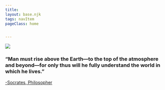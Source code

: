 ```yaml
---
title: 
layout: base.njk
tags: navItem
pageClass: home


---
```

<div>
<img src="/images/logo.PNG" >
</div>
<section class="grid1">
<div class="layer">
<h3>“Man must rise above the Earth—to the top of the atmosphere and beyond—for only thus will he fully understand the world in which he lives.”</h3>
<a href = "https://spacequotations.com/quotes-about-astronomy/"> -Socrates, Philosopher </a>
</section>




